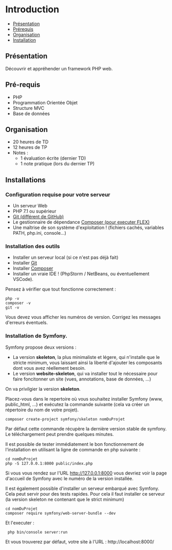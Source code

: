 # Introduction

* [Présentation](#presentation)
* [Prérequis](#prérequis)
* [Organisation](#objectif-de-ce-cours)
* [Installation](#installation)

## Présentation

Découvrir et appréhender un framework PHP web.

## Pré-requis

* PHP
* Programmation Orientée Objet
* Structure MVC
* Base de données

## Organisation
* 20 heures de TD
* 12 heures de TP
* Notes :
    * 1 évaluation écrite (dernier TD)
    * 1 note pratique (lors du dernier TP)
    
## Installations

### Configuration requise pour votre serveur

* Un serveur Web
* PHP 7.1 ou supérieur
* [Git (différent de GitHub)](https://git-scm.com/)
* Le gestionnaire de dépendance [Composer (pour executer FLEX)](https://getcomposer.org/)
* Une maîtrise de son système d'exploitation ! (fichiers cachés, variables PATH, php.ini, console...)

### Installation des outils

* Installer un serveur local (si ce n'est pas déjà fait)
* Installer [Git](https://git-scm.com/)
* Installer [Composer](https://getcomposer.org/)
* Installer un vraie IDE ! (PhpStorm / NetBeans, ou éventuellement VSCode).

Pensez à vérifier que tout fonctionne correctement :

```
php -v
composer -v
git -v
```
Vous devez vous afficher les numéros de version. Corrigez les messages d'erreurs éventuels.

### Installation de Symfony.

Symfony propose deux versions :
* La version **skeleton**, la plus minimaliste et légere, qui n'installe que le stricte minimum, vous laissant ainsi la liberté d'ajouter les composants dont vous avez réellement besoin.
* Le version **website-skeleton**, qui va installer tout le nécessaire pour faire foncitonner un site (vues, annotations, base de données, ...)

On va privilgier la version **skeleton**.

Placez-vous dans le repertoire où vous souhaitez installer Symfony (www, public_html, ...) et exécutez la commande suivante (cela va créer un répertoire du nom de votre projet).

```
composer create-project symfony/skeleton nomDuProjet
```

Par défaut cette commande récupère la dernière version stable de symfony.
Le téléchargement peut prendre quelques minutes.

Il est possible de tester immédiatement le bon fonctionnement de l'installation en utilisant la ligne de commande en php suivante :

```
cd nomDuProjet
php -S 127.0.0.1:8000 public/index.php
```

Si vous vous rendez sur l'URL http://127.0.0.1:8000 vous devriez voir la page d'accueil de Symfony avec le numéro de la version installée.


Il est également possible d'installer un serveur embarqué avec Symfony. Cela peut servir pour des tests rapides.
Pour cela il faut installer ce serveur (la version skeleton ne contenant que le strict minimum)

```
cd nomDuProjet
composer require symfony/web-server-bundle --dev
```

Et l'executer :

```
 php bin/console server:run
```

Et vous trouverez par défaut, votre site à l'URL : http://localhost:8000/


